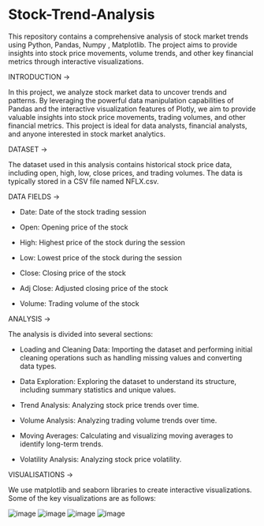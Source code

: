 # Stock-Trend-Analysis

This repository contains a comprehensive analysis of stock market trends using Python, Pandas, Numpy , Matplotlib. The project aims to provide insights into stock price movements, volume trends, and other key financial metrics through interactive visualizations.


INTRODUCTION ->

In this project, we analyze stock market data to uncover trends and patterns. By leveraging the powerful data manipulation capabilities of Pandas and the interactive visualization features of Plotly, we aim to provide valuable insights into stock price movements, trading volumes, and other financial metrics. This project is ideal for data analysts, financial analysts, and anyone interested in stock market analytics.


DATASET ->

The dataset used in this analysis contains historical stock price data, including open, high, low, close prices, and trading volumes. The data is typically stored in a CSV file named NFLX.csv.


DATA FIELDS ->

* Date: Date of the stock trading session

* Open: Opening price of the stock

* High: Highest price of the stock during the session

* Low: Lowest price of the stock during the session

* Close: Closing price of the stock

* Adj Close: Adjusted closing price of the stock

* Volume: Trading volume of the stock


ANALYSIS ->

The analysis is divided into several sections:

* Loading and Cleaning Data: Importing the dataset and performing initial cleaning operations such as handling missing values and converting data types.

* Data Exploration: Exploring the dataset to understand its structure, including summary statistics and unique values.

* Trend Analysis: Analyzing stock price trends over time.

* Volume Analysis: Analyzing trading volume trends over time.

* Moving Averages: Calculating and visualizing moving averages to identify long-term trends.

* Volatility Analysis: Analyzing stock price volatility.

  
VISUALISATIONS ->

We use matplotlib and seaborn libraries to create interactive visualizations. Some of the key visualizations are as follows:

![image](https://github.com/user-attachments/assets/db44c24d-0ea8-4c68-aec8-920a525d77d4)
![image](https://github.com/user-attachments/assets/5f3e8955-a268-42ec-853c-80fdbed632d4)
![image](https://github.com/user-attachments/assets/22f473b2-216e-43a1-bd46-5614986f30d0)
![image](https://github.com/user-attachments/assets/08b1238b-f9a2-44ca-bc87-3ff68ae219bc)



